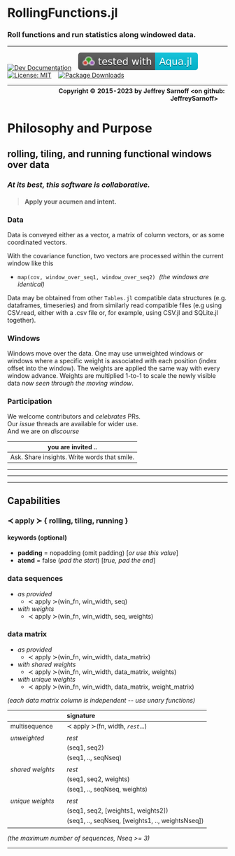 # RollingFunctions.jl

### Roll functions and  run statistics along windowed data.

----

[![Dev Documentation](https://img.shields.io/badge/docs-dev-blue.svg)](https://JeffreySarnoff.github.io/RollingFunctions.jl/dev)&nbsp;&nbsp;&nbsp;
[![Aqua QA](https://raw.githubusercontent.com/JuliaTesting/Aqua.jl/master/badge.svg)](https://github.com/JuliaTesting/Aqua.jl)&nbsp;&nbsp;&nbsp;
[![License: MIT](https://img.shields.io/badge/License-MIT-navy.svg)](https://opensource.org/licenses/MIT)&nbsp;&nbsp;&nbsp;
[![Package Downloads](https://shields.io/endpoint?url=https://pkgs.genieframework.com/api/v1/badge/RollingFunctions)](https://github.com/JeffreySarnoff/RollingFunctions.jl/tree/v1)&nbsp;

|&nbsp;&nbsp;&nbsp;  [<a>&nbsp;Copyright © 2015-2023 by Jeffrey Sarnoff \<on github: JeffreySarnoff\></a>](https://github.com/JeffreySarnoff/RollingFunctions.jl/tree/v1) &nbsp;&nbsp;&nbsp;|
|----------:|



# Philosophy and Purpose

## rolling, tiling, and running functional windows over data

### _At its best, this software is collaborative._
> #### Apply your acumen and intent.


### Data

Data is conveyed either as a vector, a matrix of column vectors,
or as some coordinated vectors.

With the covariance function,
two vectors are processed within the current window
like this
- `map(cov, window_over_seq1, window_over_seq2)`&nbsp;&nbsp;_(the windows are identical)_

Data may be obtained from other `Tables.jl` compatible data structures
(e.g. dataframes, timeseries) and from similarly read compatible files
(e.g using CSV.read, either with a .csv file or, for example, 
 using CSV.jl and SQLite.jl together).

### Windows

Windows move over the data.  One may use unweighted windows or 
windows where a specific weight is associated with each position
(index offset into the window).  The weights are applied 
the same way with every window advance. Weights are 
multiplied 1-to-1 to scale the newly visible data _now seen through the moving window_.

### Participation


We welcome contributors and _celebrates_ PRs.</br>
Our _issue_ threads are available for wider use.</br>
And we are on _discourse_</br> 


| you are invited .. |
|--------------------|
| Ask. Share insights. Write words that smile. |

----

----


----

## Capabilities

### ≺ apply ≻ { rolling, tiling, running }

#### keywords (optional)
 - __padding__ = nopadding (omit padding) [_or use this value_]
 - __atend__ = false (_pad the start_) [_true, pad the end_]


### data sequences
- _as provided_
    - ≺ apply ≻(win_fn, win_width, seq)
- _with weights_
   - ≺ apply ≻(win_fn, win_width, seq, weights)

### data matrix
- _as provided_
    - ≺ apply ≻(win_fn, win_width, data_matrix)
- _with shared weights_
   - ≺ apply ≻(win_fn, win_width, data_matrix, weights)
- _with unique weights_
   - ≺ apply ≻(win_fn, win_width, data_matrix, weight_matrix)

 _(each data matrix column is independent -- use unary functions)_

|                   |   |      signature                       |
|:------------------|---|:-------------------------------------|
| multisequence     |   | ≺ apply ≻(fn, width, _`rest`_...)    |
|                   |   |                                      |
| _unweighted_      |   | _rest_                               |
|                   |   |(seq1, seq2)                          |
|                   |   |(seq1, ..,  seqNseq)                  |
|                   |   |                                      |
| _shared weights_  |   | _rest_                               |
|                   |   |(seq1, seq2, weights)                 |
|                   |   |(seq1, .., seqNseq, weights)          |
|                   |   |                                      |
| _unique weights_  |   | _rest_                               |
|                   |   |(seq1, seq2, [weights1, weights2])    |
|                   |   |(seq1, .., seqNseq, [weights1, .., weightsNseq]) |
|                   |   |                                       |

  _(the maximum number of sequences, Nseq >= 3)_

----
